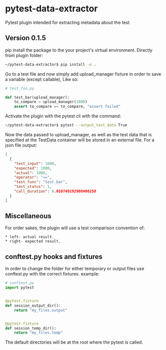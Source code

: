 # pytest-data-extractor

Pytest plugin intended for extracting metadata about the test

## Version 0.1.5

pip install the package to the your project's virtual environment. Directly from plugin folder:

```bash
~/pytest-data-extractor$ pip install -e .
```

Go to a test file and now simply add upload_manager fixture in order to save a variable (except callable), Like so:

```python
# test_foo.py

def test_bar(upload_manager):
    to_compare = upload_manager(1000)
    assert to_compare == to_compare, "assert failed"
```

Activate the plugin with the pytest cli with the command:

```bash
~/pytest-data-extractor$ pytest --output_test_data True
```

Now the data passed to upload_manager, as well as the test data that is specified at the TestData container will be
stored in an external file. For a json file output:

```json
[
  {
    "test_input": 1000,
    "expected": 1000,
    "actual": 1000,
    "operator": "==",
    "test_func": "test_bar",
    "test_status": 1,
    "call_duration": 0.010749192908406258
  }
]

```

## Miscellaneous

For order sakes, the plugin will use a test comparison convention of:

    * left- actual result.
    * right- expected result.

## conftest.py hooks and fixtures

In order to change the folder for either temporary or output files use conftest.py with the correct fixtures. example:

```python
# conftest.py
import pytest


@pytest.fixture
def session_output_dir():
    return "my_files.output"


@pytest.fixture
def session_temp_dir():
    return "my_files.temp"

```

The default directories will be at the root where the pytest is called.